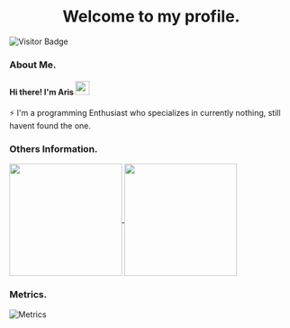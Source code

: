 <h1 align="center">Welcome to my profile. </h1> 

![Visitor Badge](https://visitor-badge.laobi.icu/badge?page_id=antare74)

### About Me.
#### Hi there! I'm Aris <img src="https://media.giphy.com/media/hvRJCLFzcasrR4ia7z/giphy.gif" width="25px" height="25px">
⚡ I'm a programming Enthusiast who specializes in currently nothing, still havent found the one.

### Others Information. 
<a href="https://github.com/antare74">
  <img height="200px" align="center" src="https://github-readme-stats.vercel.app/api?username=antare74&show_icons=true&count_private=true&hide_border=false&theme=vue-dark" />
</a>
<a href="https://github.com/antare74">
  <img height="200px" align="center" src="https://github-readme-stats.vercel.app/api/top-langs/?username=mystique09&layout=compact&langs_count=20&count_private=true&hide_border=false&theme=vue-dark" />
</a>

### Metrics. 
![Metrics](https://metrics.lecoq.io/antare74?template=classic&base.header=0&isocalendar=1&stackoverflow=1&achievements=1&base.indepth=false&base.hireable=false&isocalendar.duration=half-year&achievements.threshold=C&achievements.secrets=true&achievements.display=compact&achievements.limit=0&stackoverflow.user=11778624&stackoverflow.sections=answers-top%2C%20questions-recent&stackoverflow.limit=2&stackoverflow.lines=4&stackoverflow.lines.snippet=2&config.timezone=Asia%2FJakarta&config.display=large)
